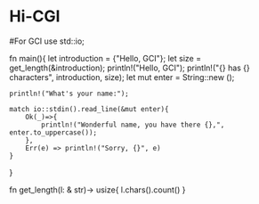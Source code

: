 # Hi-CGI
#For GCI
use std::io;

fn main(){
    let introduction = {"Hello, GCI"};
    let size = get_length(&introduction);
    println!("Hello, GCI");
    println!("{} has {} characters", introduction, size);
    let mut enter = String::new  ();
    
    println!("What's your name:");
    
    match io::stdin().read_line(&mut enter){
        Ok(_)=>{
            println!("Wonderful name, you have there {},", enter.to_uppercase());
        },
        Err(e) => println!("Sorry, {}", e)
    }
}

fn get_length(l: & str)-> usize{
     l.chars().count()
}
